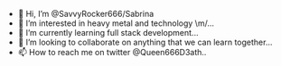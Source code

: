 - 👋 Hi, I’m @SavvyRocker666/Sabrina
- 👀 I’m interested in heavy metal and technology \m/...
- 🌱 I’m currently learning full stack development...
- 💞️ I’m looking to collaborate on anything that we can learn together...
- 📫 How to reach me on twitter @Queen666D3ath..

<!---
SavvyRocker666/SavvyRocker666 is a ✨ special ✨ repository because its `README.md` (this file) appears on your GitHub profile.
You can click the Preview link to take a look at your changes.
--->
